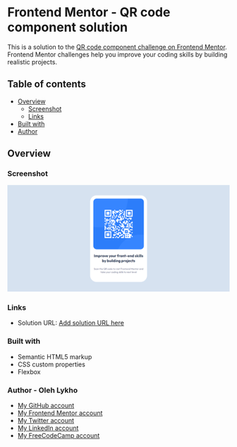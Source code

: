 # Frontend Mentor - QR code component solution

This is a solution to the [QR code component challenge on Frontend Mentor](https://www.frontendmentor.io/challenges/qr-code-component-iux_sIO_H). Frontend Mentor challenges help you improve your coding skills by building realistic projects.

## Table of contents

- [Overview](#overview)
  - [Screenshot](#screenshot)
  - [Links](#links)
- [Built with](#built-with)
- [Author](#author---oleh-lykho)

## Overview

### Screenshot

![](src\images\Screenshot-of-result.png)

### Links

- Solution URL: [Add solution URL here](https://OlehLy.github.com/challenges-frontend/qr-code-component/index.html)

### Built with

- Semantic HTML5 markup
- CSS custom properties
- Flexbox

### Author - Oleh Lykho

- [My GitHub account](https://github.com/OlehLy)
- [My Frontend Mentor account](https://www.frontendmentor.io/profile/OlehLy)
- [My Twitter account](https://twitter.com/OlehLy)
- [My LinkedIn account](https://www.linkedin.com/in/oleh-lykho-2ab7a223b/)
- [My FreeCodeCamp account](https://www.freecodecamp.org/prostimo)